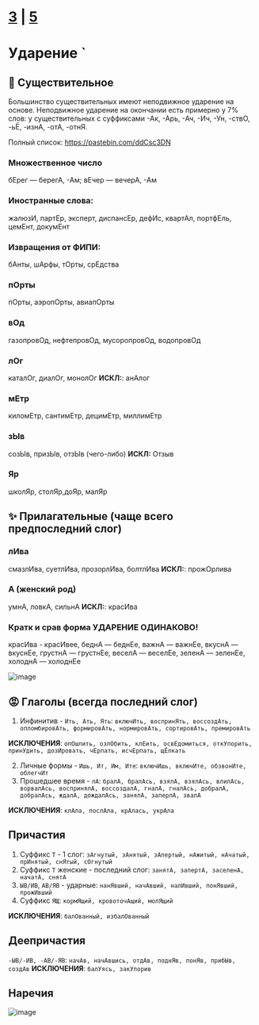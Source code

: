 # [3](https://github.com/sch1432/sch1432/blob/main/rus/ege/3.md) | [5](https://github.com/sch1432/sch1432/blob/main/rus/ege/5.md)

# Ударение `
## 🐶 Существительное
Большинство существительных имеют неподвижное ударение на основе. Неподвижное ударение на окончании есть примерно у 7% слов: у существительных с суффиксами -Ак, -Арь, -Ач, -Ич, -Ун, -ствО, -ьЁ, -изнА, -отА, -отнЯ. 

Полный список: https://pastebin.com/ddCsc3DN

### Множественное число
бЕрег — берегА, -Ам; вЕчер — вечерА, -Ам
### Иностранные слова:
жалюзИ, партЕр, эксперт, диспансЕр, дефИс, квартАл, портфЕль, цемЕнт, докумЕнт
### Извращения от ФИПИ:
бАнты, шАрфы, тОрты, срЕдства
### пОрты 
пОрты, аэропОрты, авиапОрты
### вОд 
газопровОд, нефтепровОд, мусоропровОд, водопровОд
### лОг 
каталОг, диалОг, монолОг **ИСКЛ:**: анАлог
### мЕтр
киломЕтр, сантимЕтр, децимЕтр, миллимЕтр
### зЫв
созЫв, призЫв, отзЫв (чего-либо) **ИСКЛ:** Отзыв
### Яр
школЯр, столЯр,доЯр, малЯр

## ✨ Прилагательные (чаще всего предпоследний слог)
### лИва
смазлИва, суетлИва, прозорлИва, болтлИва **ИСКЛ:**: прожОрлива
### А (женский род)
умнА, ловкА, сильнА **ИСКЛ:**: красИва 
### Кратк и срав форма УДАРЕНИЕ ОДИНАКОВО!
красИва - красИвее, беднА — беднЕе, важнА — важнЕе, вкуснА — вкуснЕе, грустнА — грустнЕе, веселА — веселЕе, зеленА — зеленЕе, холоднА — холоднЕе

![image](https://user-images.githubusercontent.com/70198995/163811610-09355249-6ffb-4447-8f46-47450074cc7b.png)

## 😡 Глаголы (всегда последний слог)
1) Инфинитив - `Ить, Ать, Ять`: `включИть, воспринЯть, воссоздАть, опломбировАть, формировАть, нормировАть, сортировАть, премировАть`

**ИСКЛЮЧЕНИЯ**: `опОшлить, озлОбить, клЕить, освЕдомиться, откУпорить, принУдить, дозИровать, чЕрпать, исчЕрпать, щЁлкать`

2) Личные формы - `Ишь, Ит, Им, Ите`: `включИшь, включИте, обзвонИте, облегчИт`
3) Прошедшее время - `лА`:  `бралА, бралАсь, взялА, взялАсь, влилАсь, ворвалАсь, воспринялА, воссоздалА, гналА, гналАсь, добралА, добралАсь, ждалА, дождалАсь, занялА, заперлА, звалА`

**ИСКЛЮЧЕНИЯ**: `клАла, послАла, крАлась, укрАла`

## Причастия
1) Cуффикс `Т` - 1 слог: `зАгнутый, зАнятый, зАпертый, нАжитый, нАчатый, прИнятый, снЯтый, сОгнутый`
2) Суффикс `Т` женские - последний слог: `занятА, запертА, заселенА, начатА, снятА`
3) `ЫВ/ИВ`, `АВ/ЯВ` - ударные: `нанЯвший, начАвший, налИвший, понЯвший, прожИвший`
5) Суффикс `ЯЩ`: `кормЯщий, кровоточАщий, молЯщий`

**ИСКЛЮЧЕНИЯ**: `балОванный, избалОванный`

## Деепричастия
`-ЫВ/-ИВ, -АВ/-ЯВ`: `начАв, начАвшись, отдАв, поднЯв, понЯв, прибЫв, создАв`
**ИСКЛЮЧЕНИЯ**: `балУясь, закУпорив`

## Наречия
![image](https://user-images.githubusercontent.com/70198995/163816572-cb41e66d-d790-4bab-9790-ade7643d8acb.png)
